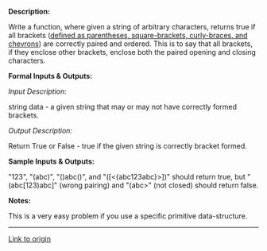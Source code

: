 **Description:**

Write a function, where given a string of arbitrary characters, returns true if all brackets ([defined as parentheses, square-brackets, curly-braces, and chevrons](http://en.wikipedia.org/wiki/Bracket)) are correctly paired and ordered. This is to say that all brackets, if they enclose other brackets, enclose both the paired opening and closing characters.

**Formal Inputs & Outputs:**

*Input Description:*

string data - a given string that may or may not have correctly formed brackets.

*Output Description:*

Return True or False - true if the given string is correctly bracket formed.

**Sample Inputs & Outputs:**

"123", "(abc)", "()abc()", and "([<{abc123abc}>])" should return true, but "(abc[123)abc]" (wrong pairing) and "(abc>" (not closed) should return false.

**Notes:**

This is a very easy problem if you use a specific primitive data-structure.

---

[Link to origin](https://www.reddit.com/r/dailyprogrammer/11par4)